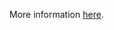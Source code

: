 More information [here](https://docs.prismacloud.io/en/enterprise-edition/policy-reference/aws-policies/aws-networking-policies/networking-29).
